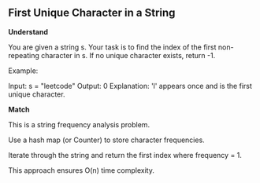 ## First Unique Character in a String

**Understand**

You are given a string s.
Your task is to find the index of the first non-repeating character in s.
If no unique character exists, return -1.

Example:

Input: s = "leetcode"
Output: 0
Explanation: 'l' appears once and is the first unique character.

**Match**

This is a string frequency analysis problem.

Use a hash map (or Counter) to store character frequencies.

Iterate through the string and return the first index where frequency = 1.

This approach ensures O(n) time complexity.
